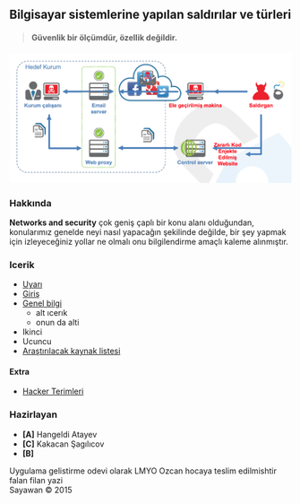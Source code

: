 ## Bilgisayar sistemlerine yapılan saldırılar ve türleri

> #### Güvenlik bir ölçümdür, özellik değildir.

![resim](resim/anatomy.png)

### Hakkında 

**Networks and security** çok geniş çaplı bir konu alanı olduğundan, konularımız genelde neyi nasıl yapacağın şekilinde değilde, bir şey yapmak için izleyeceğiniz yollar ne olmalı onu bilgilendirme amaçlı kaleme alınmıştır.


### Icerik

* [Uyarı](uyari.md)
* [Giriş](giris.md)
* [Genel bilgi](genel_bilgi.md)
  * alt ıcerık
  * onun da alti
* Ikinci
* Ucuncu
* [Araştırılacak kaynak listesi](liste.md)

#### Extra

* [Hacker Terimleri](extra/hacker.md)

### Hazirlayan

* **[A]** Hangeldi Atayev
* **[C]** Kakacan Şagılıcov
* **[B]** 

Uygulama gelistirme odevi olarak LMYO Ozcan hocaya teslim edilmishtir falan filan yazi  
Sayawan © 2015